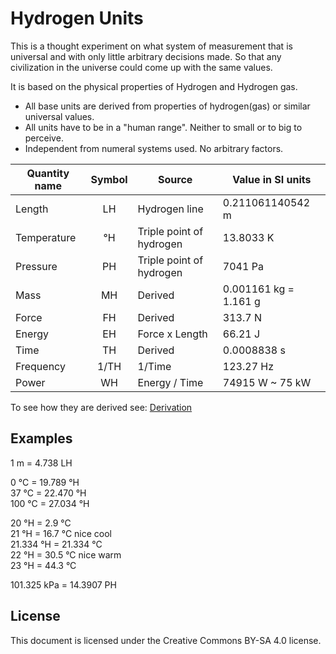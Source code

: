 Hydrogen Units
==============

This is a thought experiment on what system of measurement that is universal and with only little arbitrary decisions made. So that any civilization in the universe could come up with the same values.

It is based on the physical properties of Hydrogen and Hydrogen gas.

* All base units are derived from properties of hydrogen(gas) or similar universal values.
* All units have to be in a "human range". Neither to small or to big to perceive.
* Independent from numeral systems used. No arbitrary factors.

Quantity name	| Symbol | Source 					| Value in SI units
----------------|:------:|--------------------------|---
Length			| LH     | Hydrogen line			| 0.211061140542 m
Temperature		| °H     | Triple point of hydrogen	| 13.8033 K
Pressure		| PH     | Triple point of hydrogen	| 7041 Pa
Mass			| MH     | Derived					| 0.001161 kg = 1.161 g
Force			| FH     | Derived					| 313.7 N
Energy			| EH     | Force x Length			| 66.21 J
Time			| TH     | Derived					| 0.0008838 s
Frequency		| 1/TH   | 1/Time					| 123.27 Hz
Power           | WH     | Energy / Time            | 74915 W ~ 75 kW

To see how they are derived see: [Derivation](Derivation.md)

Examples
--------

1 m		= 4.738 LH

0 °C	= 19.789 °H  
37 °C	= 22.470 °H  
100 °C	= 27.034 °H  

20 °H = 2.9 °C  
21 °H = 16.7 °C nice cool  
21.334 °H = 21.334 °C  
22 °H = 30.5 °C nice warm  
23 °H = 44.3 °C  

101.325 kPa = 14.3907 PH

License
-------

This document is licensed under the Creative Commons BY-SA 4.0 license.
